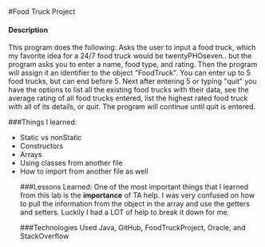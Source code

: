 #Food Truck Project

#### Description 
This program does the following: Asks the user to input a food truck, which my favorite idea for a 24/7 food truck would be twentyPHOseven.. but the program asks you to enter a name, food type, and rating. Then the program will assign it an identifier to the object "FoodTruck". You can enter up to 5 food trucks, but can end before 5. 
Next after entering 5 or typing "quit" you have the options to list all the existing food trucks with their data, see the average rating of all food trucks entered, list the highest rated food truck with all of its details, or quit. 
The program will continue until quit is entered.

###Things I learned:
<ul>
<li>Static vs nonStatic </li>
<li>Constructors </li>
<li>Arrays</li>
<li>Using classes from another file</li>
<li>How to import from another file as well</li>

###Lessons Learned:
One of the most important things that I learned from this lab is the **importance** of TA help. I was very confused on how to pull the information from the object in the array and use the getters and setters. Luckily I had a LOT of help to break it down for me.  

###Technologies Used
Java, GitHub, FoodTruckProject, Oracle, and StackOverflow